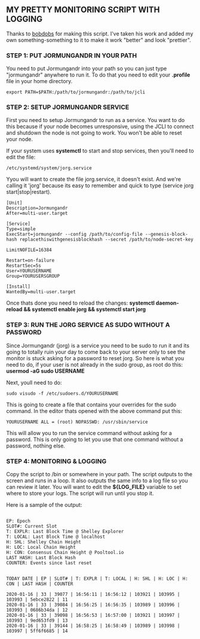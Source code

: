## MY PRETTY MONITORING SCRIPT WITH LOGGING

Thanks to [bobdobs](https://github.com/bobdobs/cardano-scripts) for making this script. I've taken his work and added my own something-something to it to make it work "better" and look "prettier".

### STEP 1: PUT JORMUNGANDR IN YOUR PATH

You need to put Jormungandr into your path so you can just type "jormungandr" anywhere to run it. To do that you need to edit your **.profile** file in your home directory.

`export PATH=$PATH:/path/to/jormungandr:/path/to/jcli`

### STEP 2: SETUP JORMUNGANDR SERVICE

First you need to setup Jormungandr to run as a service. You want to do this because if your node becomes unresponsive, using the JCLI to connect and shutdown the node is not going to work. You won't be able to reset your node.

If your system uses **systemctl** to start and stop services, then you'll need to edit the file: 

```/etc/systemd/system/jorg.service``` 

Yyou will want to create the file jorg.service, it doesn't exist. And we're calling it 'jorg' because its easy to remember and quick to type (service jorg start|stop|restart).

```
[Unit]
Description=Jormungandr
After=multi-user.target

[Service]
Type=simple
ExecStart=jormungandr --config /path/to/config-file --genesis-block-hash replacethiswithgenesisblockhash --secret /path/to/node-secret-key

LimitNOFILE=16384

Restart=on-failure
RestartSec=5s
User=YOURUSERNAME
Group=YOURUSERSGROUP

[Install]
WantedBy=multi-user.target
```

Once thats done you need to reload the changes: **systemctl daemon-reload && systemctl enable jorg && systemctl start jorg**

### STEP 3: RUN THE JORG SERVICE AS SUDO WITHOUT A PASSWORD

Since Jormungandr (jorg) is a service you need to be sudo to run it and its going to totally ruin your day to come back to your server only to see the monitor is stuck asking for a password to reset jorg. So here is what you need to do, if your user is not already in the sudo group, as root do this: **usermod -aG sudo USERNAME**

Next, youll need to do: 

```sudo visudo -f /etc/sudoers.d/YOURUSERNAME```

This is going to create a file that contains your overrides for the sudo command. In the editor thats opened with the above command put this: 

```YOURUSERNAME ALL = (root) NOPASSWD: /usr/sbin/service```

This will allow you to run the service command without asking for a password. This is only going to let you use that one command without a password, nothing else. 

### STEP 4: MONITORING & LOGGING

Copy the script to /bin or somewhere in your path. The script outputs to the screen and runs in a loop. It also outputs the same info to a log file so you can review it later. You will want to edit the **${LOG_FILE}** variable to set where to store your logs. The script will run until you stop it.

Here is a sample of the output: 

```

EP: Epoch
SLOT#: Current Slot
T: EXPLR: Last Block Time @ Shelley Explorer
T: LOCAL: Last Block Time @ localhost
H: SHL: Shelley Chain Height
H: LOC: Local Chain Height
H: CON: Consensus Chain Height @ Pooltool.io
LAST HASH: Last Block Hash
COUNTER: Events since last reset


TODAY DATE | EP | SLOT# | T: EXPLR | T: LOCAL | H: SHL | H: LOC | H: CON | LAST HASH | COUNTER

2020-01-16 | 33 | 39077 | 16:56:11 | 16:56:12 | 103921 | 103995 | 103993 | 5ebce2822 | 11
2020-01-16 | 33 | 39084 | 16:56:25 | 16:56:35 | 103989 | 103996 | 103993 | 0686b34da | 12
2020-01-16 | 33 | 39098 | 16:56:53 | 16:57:00 | 103921 | 103997 | 103993 | 9ed653fd9 | 13
2020-01-16 | 33 | 39144 | 16:58:25 | 16:58:49 | 103989 | 103998 | 103997 | 5ff6f6685 | 14

```
